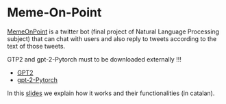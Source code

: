 # Meme-On-Point
<a href="https://twitter.com/MemeOnPoint">MemeOnPoint<a> is a twitter bot (final project of Natural Language Processing subject) that can chat with users and also reply to tweets according to the text of those tweets.
  
GTP2 and gpt-2-Pytorch must to be downloaded externally !!!

<ul>
  <li><a href="https://github.com/openai/gpt-2">GPT2</a></li>
  <li><a href ="https://github.com/graykode/gpt-2-Pytorch">gpt-2-Pytorch</a></li>
</ul>

In this <a href="https://docs.google.com/presentation/d/15xPMY6AHkiMvZ98to44gk7TOOcEmeVmGvK_MmjsXpKU/edit?usp=sharing">slides</a> we explain how it works and their functionalities (in catalan).


